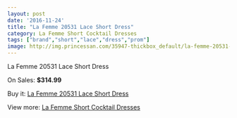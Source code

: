 ```yaml
---
layout: post
date: '2016-11-24'
title: "La Femme 20531 Lace Short Dress"
category: La Femme Short Cocktail Dresses
tags: ["brand","short","lace","dress","prom"]
image: http://img.princessan.com/35947-thickbox_default/la-femme-20531-lace-short-dress.jpg
---
```

La Femme 20531 Lace Short Dress

On Sales: **$314.99**
<a href="https://www.princessan.com/en/16792-la-femme-20531-lace-short-dress.html"><amp-img layout="responsive" width="600" height="600" src="//img.princessan.com/35947-thickbox_default/la-femme-20531-lace-short-dress.jpg" alt="La Femme 20531 Lace Short Dress 0" /></a>
<a href="https://www.princessan.com/en/16792-la-femme-20531-lace-short-dress.html"><amp-img layout="responsive" width="600" height="600" src="//img.princessan.com/35948-thickbox_default/la-femme-20531-lace-short-dress.jpg" alt="La Femme 20531 Lace Short Dress 1" /></a>

Buy it: [La Femme 20531 Lace Short Dress](https://www.princessan.com/en/16792-la-femme-20531-lace-short-dress.html "La Femme 20531 Lace Short Dress")

View more: [La Femme Short Cocktail Dresses](https://www.princessan.com/en/140- "La Femme Short Cocktail Dresses")